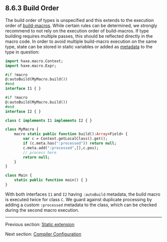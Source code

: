 ## 8.6.3 Build Order

The build order of types is unspecified and this extends to the execution order of [build-macros](8.5-Type_Building.md). While certain rules can be determined, we strongly recommend to not rely on the execution order of build-macros. If type building requires multiple passes, this should be reflected directly in the macro code. In order to avoid multiple build-macro execution on the same type, state can be stored in static variables or added as [metadata](7.8-Metadata.md) to the type in question:

```haxe
import haxe.macro.Context;
import haxe.macro.Expr;

#if !macro
@:autoBuild(MyMacro.build())
#end
interface I1 { }

#if !macro
@:autoBuild(MyMacro.build())
#end
interface I2 { }

class C implements I1 implements I2 { }

class MyMacro {
	macro static public function build():Array<Field> {
		var c = Context.getLocalClass().get();
		if (c.meta.has(":processed")) return null;
		c.meta.add(":processed",[],c.pos);
		// process here
		return null;
	}
}

class Main {
	static public function main() { }
}
```

With both interfaces `I1` and `I2` having `:autoBuild` metadata, the build macro is executed twice for class `C`. We guard against duplicate processing by adding a custom `:processed` metadata to the class, which can be checked during the second macro execution.

---

Previous section: [Static extension](8.6.2-Static_extension.md)

Next section: [Compiler Configuration](8.7-Compiler_Configuration.md)